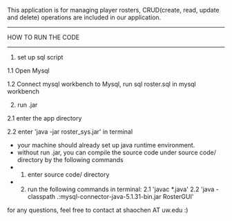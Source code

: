 This application is for managing player rosters, CRUD(create, read, update and delete) operations are included in our application. 
************************
  HOW TO RUN THE CODE
************************

1. set up sql script

1.1 Open Mysql

1.2 Connect mysql workbench to Mysql, run sql roster.sql in mysql workbench

2. run .jar

2.1 enter the app directory

2.2 enter 'java -jar roster_sys.jar' in terminal

* your machine should already set up java runtime environment.
* without run .jar, you can compile the source code under source code/ directory by the following commands
* 1. enter source code/ directory
* 2. run the following commands in terminal:
	2.1 'javac *.java'
	2.2 'java -classpath .:mysql-connector-java-5.1.31-bin.jar RosterGUI'
	
for any questions, feel free to contact at shaochen AT uw.edu :) 